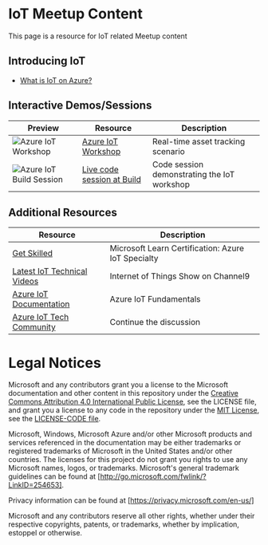 # IoT Meetup Content
This page is a resource for IoT related Meetup content

## Introducing IoT
- [What is IoT on Azure?](https://docs.microsoft.com/en-us/azure/iot-fundamentals/iot-introduction)

## Interactive Demos/Sessions
| Preview | Resource | Description |
| ------------- | ------------- | ------------- | 
| ![Azure IoT Workshop](https://github.com/AzureTechCommunity/IoT-Content/blob/main/Images/AzureIoTWorkshopContoso.PNG)  | [Azure IoT Workshop](https://azure.github.io/iot-workshop-asset-tracking/)  | Real-time asset tracking scenario  |
| ![Azure IoT Build Session](https://github.com/AzureTechCommunity/IoT-Content/blob/main/Images/AzureIoTBuildSession.PNG)  | [Live code session at Build](https://www.youtube.com/watch?v=3A6Lhakfyes&feature=emb_logo)  | Code session demonstrating the IoT workshop  |

## Additional Resources
| Resource | Description |
| ------------- | ------------- |
| [Get Skilled](https://docs.microsoft.com/en-us/learn/certifications/azure-iot-developer-specialty)  | Microsoft Learn Certification: Azure IoT Specialty  |
| [Latest IoT Technical Videos](https://channel9.msdn.com/Shows/Internet-of-Things-Show)  | Internet of Things Show on Channel9  | 
| [Azure IoT Documentation](https://docs.microsoft.com/en-us/azure/iot-fundamentals/)  | Azure IoT Fundamentals  |
| [Azure IoT Tech Community](https://techcommunity.microsoft.com/t5/internet-of-things-iot/ct-p/IoT)  | Continue the discussion |

# Legal Notices
Microsoft and any contributors grant you a license to the Microsoft documentation and other content in this repository under the [Creative Commons Attribution 4.0 International Public License](https://creativecommons.org/licenses/by/4.0/legalcode), see the LICENSE file, and grant you a license to any code in the repository under the [MIT License](https://opensource.org/licenses/MIT), see the [LICENSE-CODE file](https://github.com/microsoft/cloud-native-meetups/blob/master/LICENSE-CODE).

Microsoft, Windows, Microsoft Azure and/or other Microsoft products and services referenced in the documentation may be either trademarks or registered trademarks of Microsoft in the United States and/or other countries. The licenses for this project do not grant you rights to use any Microsoft names, logos, or trademarks. Microsoft's general trademark guidelines can be found at [http://go.microsoft.com/fwlink/?LinkID=254653].

Privacy information can be found at [https://privacy.microsoft.com/en-us/]

Microsoft and any contributors reserve all other rights, whether under their respective copyrights, patents, or trademarks, whether by implication, estoppel or otherwise.
